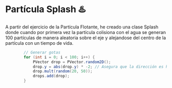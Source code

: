 # Partícula Splash ♨️

A partir del ejercicio de la Partícula Flotante, he creado una clase Splash donde cuando por primera vez la partícula colisiona con el agua se generan 100 partículas de manera aleatoria sobre el eje y alejandose del centro de la partícula con un tiempo de vida.
```java
        // Generar gotas
        for (int i = 0; i < 100; i++) {
            PVector drop = PVector.random2D();
            drop.y = abs(drop.y) * -2; // Asegura que la dirección es hacia arriba
            drop.mult(random(20, 50));
            drops.add(drop);
        }
```